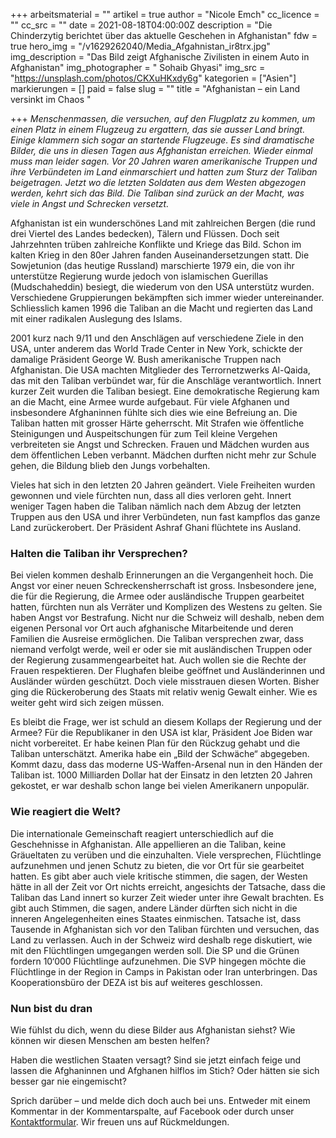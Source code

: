 +++
arbeitsmaterial = ""
artikel = true
author = "Nicole Emch"
cc_licence = ""
cc_src = ""
date = 2021-08-18T04:00:00Z
description = "Die Chinderzytig berichtet über das aktuelle Geschehen in Afghanistan"
fdw = true
hero_img = "/v1629262040/Media_Afgahnistan_ir8trx.jpg"
img_description = "Das Bild zeigt Afghanische Zivilisten in einem Auto in Afghanistan"
img_photographer = " Sohaib Ghyasi"
img_src = "https://unsplash.com/photos/CKXuHKxdy6g"
kategorien = ["Asien"]
markierungen = []
paid = false
slug = ""
title = "Afghanistan – ein Land versinkt im Chaos "

+++
_Menschenmassen, die versuchen, auf den Flugplatz zu kommen, um einen Platz in einem Flugzeug zu ergattern, das sie ausser Land bringt. Einige klammern sich sogar an startende Flugzeuge. Es sind dramatische Bilder, die uns in diesen Tagen aus Afghanistan erreichen. Wieder einmal muss man leider sagen. Vor 20 Jahren waren amerikanische Truppen und ihre Verbündeten im Land einmarschiert und hatten zum Sturz der Taliban beigetragen. Jetzt wo die letzten Soldaten aus dem Westen abgezogen werden, kehrt sich das Bild. Die Taliban sind zurück an der Macht, was viele in Angst und Schrecken versetzt._

Afghanistan ist ein wunderschönes Land mit zahlreichen Bergen (die rund drei Viertel des Landes bedecken), Tälern und Flüssen. Doch seit Jahrzehnten trüben zahlreiche Konflikte und Kriege das Bild. Schon im kalten Krieg in den 80er Jahren fanden Auseinandersetzungen statt. Die Sowjetunion (das heutige Russland) marschierte 1979 ein, die von ihr unterstütze Regierung wurde jedoch von islamischen Guerillas (Mudschaheddin) besiegt, die wiederum von den USA unterstütz wurden. Verschiedene Gruppierungen bekämpften sich immer wieder untereinander. Schliesslich kamen 1996 die Taliban an die Macht und regierten das Land mit einer radikalen Auslegung des Islams.

2001 kurz nach 9/11 und den Anschlägen auf verschiedene Ziele in den USA, unter anderem das World Trade Center in New York, schickte der damalige Präsident George W. Bush amerikanische Truppen nach Afghanistan. Die USA machten Mitglieder des Terrornetzwerks Al-Qaida, das mit den Taliban verbündet war, für die Anschläge verantwortlich. Innert kurzer Zeit wurden die Taliban besiegt. Eine demokratische Regierung kam an die Macht, eine Armee wurde aufgebaut. Für viele Afghanen und insbesondere Afghaninnen fühlte sich dies wie eine Befreiung an. Die Taliban hatten mit grosser Härte geherrscht. Mit Strafen wie öffentliche Steinigungen und Auspeitschungen für zum Teil kleine Vergehen verbreiteten sie Angst und Schrecken. Frauen und Mädchen wurden aus dem öffentlichen Leben verbannt. Mädchen durften nicht mehr zur Schule gehen, die Bildung blieb den Jungs vorbehalten.

Vieles hat sich in den letzten 20 Jahren geändert. Viele Freiheiten wurden gewonnen und viele fürchten nun, dass all dies verloren geht. Innert weniger Tagen haben die Taliban nämlich nach dem Abzug der letzten Truppen aus den USA und ihrer Verbündeten, nun fast kampflos das ganze Land zurückerobert. Der Präsident Ashraf Ghani flüchtete ins Ausland.

### Halten die Taliban ihr Versprechen?

Bei vielen kommen deshalb Erinnerungen an die Vergangenheit hoch. Die Angst vor einer neuen Schreckensherrschaft ist gross. Insbesondere jene, die für die Regierung, die Armee oder ausländische Truppen gearbeitet hatten, fürchten nun als Verräter und Komplizen des Westens zu gelten. Sie haben Angst vor Bestrafung. Nicht nur die Schweiz will deshalb, neben dem eigenen Personal vor Ort auch afghanische Mitarbeitende und deren Familien die Ausreise ermöglichen. Die Taliban versprechen zwar, dass niemand verfolgt werde, weil er oder sie mit ausländischen Truppen oder der Regierung zusammengearbeitet hat. Auch wollen sie die Rechte der Frauen respektieren. Der Flughafen bleibe geöffnet und Ausländerinnen und Ausländer würden geschützt. Doch viele misstrauen diesen Worten. Bisher ging die Rückeroberung des Staats mit relativ wenig Gewalt einher. Wie es weiter geht wird sich zeigen müssen.

Es bleibt die Frage, wer ist schuld an diesem Kollaps der Regierung und der Armee? Für die Republikaner in den USA ist klar, Präsident Joe Biden war nicht vorbereitet. Er habe keinen Plan für den Rückzug gehabt und die Taliban unterschätzt. Amerika habe ein „Bild der Schwäche“ abgegeben. Kommt dazu, dass das moderne US-Waffen-Arsenal nun in den Händen der Taliban ist. 1000 Milliarden Dollar hat der Einsatz in den letzten 20 Jahren gekostet, er war deshalb schon lange bei vielen Amerikanern unpopulär.

### Wie reagiert die Welt?

Die internationale Gemeinschaft reagiert unterschiedlich auf die Geschehnisse in Afghanistan. Alle appellieren an die Taliban, keine Gräueltaten zu verüben und die einzuhalten. Viele versprechen, Flüchtlinge aufzunehmen und jenen Schutz zu bieten, die vor Ort für sie gearbeitet hatten. Es gibt aber auch viele kritische stimmen, die sagen, der Westen hätte in all der Zeit vor Ort nichts erreicht, angesichts der Tatsache, dass die Taliban das Land innert so kurzer Zeit wieder unter ihre Gewalt brachten. Es gibt auch Stimmen, die sagen, andere Länder dürften sich nicht in die inneren Angelegenheiten eines Staates einmischen. Tatsache ist, dass Tausende in Afghanistan sich vor den Taliban fürchten und versuchen, das Land zu verlassen. Auch in der Schweiz wird deshalb rege diskutiert, wie mit den Flüchtlingen umgegangen werden soll. Die SP und die Grünen fordern 10‘000 Flüchtlinge aufzunehmen. Die SVP hingegen möchte die Flüchtlinge in der Region in Camps in Pakistan oder Iran unterbringen. Das Kooperationsbüro der DEZA ist bis auf weiteres geschlossen.

### Nun bist du dran

Wie fühlst du dich, wenn du diese Bilder aus Afghanistan siehst? Wie können wir diesen Menschen am besten helfen?

Haben die westlichen Staaten versagt? Sind sie jetzt einfach feige und lassen die Afghaninnen und Afghanen hilflos im Stich? Oder hätten sie sich besser gar nie eingemischt?

Sprich darüber – und melde dich doch auch bei uns. Entweder mit einem Kommentar in der Kommentarspalte, auf Facebook oder durch unser [Kontaktformular](https://www.chinderzytig.ch/kontakt/). Wir freuen uns auf Rückmeldungen.
